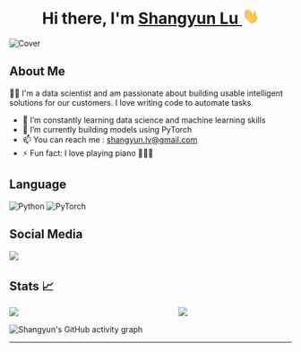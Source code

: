 <h1 align="center" >Hi there, I'm <a href="https://www.linkedin.com/in/shangyun-lu/" target="_blank"> Shangyun Lu </a><img src="https://github.com/ABSphreak/ABSphreak/blob/master/gifs/Hi.gif" width="30px"></h1>

![Cover](https://github.com/sylvao08/sylvao08/blob/main/profile.png)

## About Me

👩‍💻 I'm a data scientist and am passionate about building usable intelligent solutions for our customers. I love writing code to automate tasks.

- 🔭 I’m constantly learning data science and machine learning skills
- 🌱 I’m currently building models using PyTorch 
- 📫 You can reach me : shangyun.lv@gmail.com
- ⚡ Fun fact: I love playing piano 🎹🎼🎶
## Language
![Python](https://img.shields.io/badge/Python-3776AB?style=for-the-badge&logo=python&logoColor=white)
![PyTorch](https://img.shields.io/badge/PyTorch-%23EE4C2C.svg?style=for-the-badge&logo=PyTorch&logoColor=white)

## Social Media

[<img src="https://img.shields.io/badge/linkedin-%230077B5.svg?style=for-the-badge&logo=linkedin&logoColor=white" />](https://www.linkedin.com/in/shangyun-lu/)

## Stats 📈
<p align="center" height="500">
  <img width="50%" align="left" src="https://github-readme-stats.vercel.app/api?username=sylvao08&show_icons=true" />
  <a href="https://github.com/sylvao08/github-readme-stats"><img width="40%" align="right" src="https://github-readme-stats.vercel.app/api/top-langs/?username=sylvao08" /></a>
  <br>
</p>

![Shangyun's GitHub activity graph](https://activity-graph.herokuapp.com/graph?username=sylvao08&theme=xcode)
<hr>
